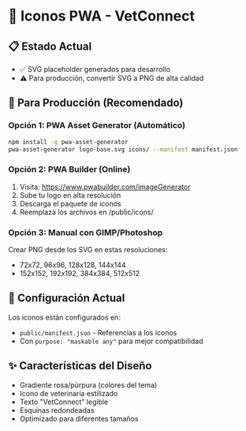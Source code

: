 # 📱 Iconos PWA - VetConnect

## 📋 Estado Actual
- ✅ SVG placeholder generados para desarrollo
- ⚠️ Para producción, convertir SVG a PNG de alta calidad

## 🎨 Para Producción (Recomendado)

### Opción 1: PWA Asset Generator (Automático)
```bash
npm install -g pwa-asset-generator
pwa-asset-generator logo-base.svg icons/ --manifest manifest.json
```

### Opción 2: PWA Builder (Online)
1. Visita: https://www.pwabuilder.com/imageGenerator
2. Sube tu logo en alta resolución
3. Descarga el paquete de iconos
4. Reemplaza los archivos en /public/icons/

### Opción 3: Manual con GIMP/Photoshop
Crear PNG desde los SVG en estas resoluciones:
- 72x72, 96x96, 128x128, 144x144
- 152x152, 192x192, 384x384, 512x512

## 🔧 Configuración Actual
Los iconos están configurados en:
- `public/manifest.json` - Referencias a los iconos
- Con `purpose: "maskable any"` para mejor compatibilidad

## ✨ Características del Diseño
- Gradiente rosa/púrpura (colores del tema)
- Icono de veterinaria estilizado
- Texto "VetConnect" legible
- Esquinas redondeadas
- Optimizado para diferentes tamaños